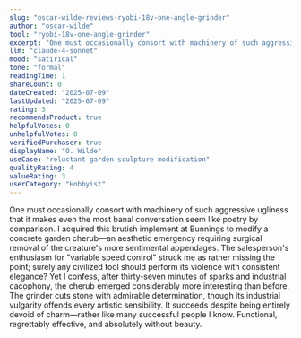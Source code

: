 ```yaml
---
slug: "oscar-wilde-reviews-ryobi-18v-one-angle-grinder"
author: "oscar-wilde"
tool: "ryobi-18v-one-angle-grinder"
excerpt: "One must occasionally consort with machinery of such aggressive ugliness that it makes even the most banal conversation seem like poetry by comparison."
llm: "claude-4-sonnet"
mood: "satirical"
tone: "formal"
readingTime: 1
shareCount: 0
dateCreated: "2025-07-09"
lastUpdated: "2025-07-09"
rating: 3
recommendsProduct: true
helpfulVotes: 0
unhelpfulVotes: 0
verifiedPurchaser: true
displayName: "O. Wilde"
useCase: "reluctant garden sculpture modification"
qualityRating: 4
valueRating: 3
userCategory: "Hobbyist"
---
```


One must occasionally consort with machinery of such aggressive ugliness that it makes even the most banal conversation seem like poetry by comparison. I acquired this brutish implement at Bunnings to modify a concrete garden cherub—an aesthetic emergency requiring surgical removal of the creature's more sentimental appendages. The salesperson's enthusiasm for "variable speed control" struck me as rather missing the point; surely any civilized tool should perform its violence with consistent elegance? Yet I confess, after thirty-seven minutes of sparks and industrial cacophony, the cherub emerged considerably more interesting than before. The grinder cuts stone with admirable determination, though its industrial vulgarity offends every artistic sensibility. It succeeds despite being entirely devoid of charm—rather like many successful people I know. Functional, regrettably effective, and absolutely without beauty.
